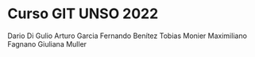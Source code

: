 # Curso GIT UNSO 2022

Dario Di Gulio
Arturo Garcia
Fernando Benítez 
Tobias Monier
Maximiliano Fagnano
Giuliana Muller
